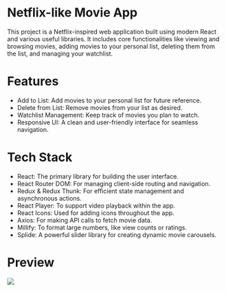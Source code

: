# Netflix-like Movie App

This project is a Netflix-inspired web application built using modern React and various useful libraries. It includes core functionalities like viewing and browsing movies, adding movies to your personal list, deleting them from the list, and managing your watchlist.

# Features

- Add to List: Add movies to your personal list for future reference.
- Delete from List: Remove movies from your list as desired.
- Watchlist Management: Keep track of movies you plan to watch.
- Responsive UI: A clean and user-friendly interface for seamless navigation.

# Tech Stack

- React: The primary library for building the user interface.
- React Router DOM: For managing client-side routing and navigation.
- Redux & Redux Thunk: For efficient state management and asynchronous actions.
- React Player: To support video playback within the app.
- React Icons: Used for adding icons throughout the app.
- Axios: For making API calls to fetch movie data.
- Millify: To format large numbers, like view counts or ratings.
- Splide: A powerful slider library for creating dynamic movie carousels.

# Preview

![](./public/ScreenRecording2024-12-03at17.39.17-ezgif.com-video-to-gif-converter.gif)
